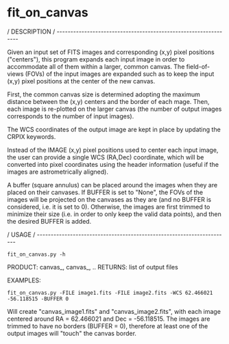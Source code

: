 fit_on_canvas
=============

/ DESCRIPTION / ----------------------------------------------------------------

Given an input set of FITS images and corresponding (x,y) pixel positions
("centers"), this program expands each input image in order to accommodate all of
them within a larger, common canvas.
The field-of-views (FOVs) of the input images are expanded such as to keep the
input (x,y) pixel positions at the center of the new canvas.

First, the common canvas size is determined adopting the maximum distance between
the (x,y) centers and the border of each mage.
Then, each image is re-plotted on the larger canvas (the number of output images
corresponds to the number of input images).

The WCS coordinates of the output image are kept in place by updating the CRPIX
keywords.

Instead of the IMAGE (x,y) pixel positions used to center each input image, the
user can provide a single WCS (RA,Dec) coordinate, which will be converted into
pixel coordinates using the header information (useful if the images are
astrometrically aligned).

A buffer (square annulus) can be placed around the images when they are placed
on their canvases.
If BUFFER is set to "None", the FOVs of the images will be projected on the
canvases as they are (and no BUFFER is considered, i.e. it is set to 0).
Otherwise, the images are first trimmed to minimize their size (i.e. in order to
only keep the valid data points), and then the desired BUFFER is added.

/ USAGE / ----------------------------------------------------------------------

    fit_on_canvas.py -h

PRODUCT: canvas_<fits1>, canvas_<fits2>, .. 
RETURNS: list of output files     

EXAMPLES:

    fit_on_canvas.py -FILE image1.fits -FILE image2.fits -WCS 62.466021 -56.118515 -BUFFER 0

   Will create "canvas_image1.fits" and "canvas_image2.fits", with each image
   centered around RA = 62.466021 and Dec = -56.118515.
   The images are trimmed to have no borders (BUFFER = 0), therefore at least
   one of the output images will "touch" the canvas border.


